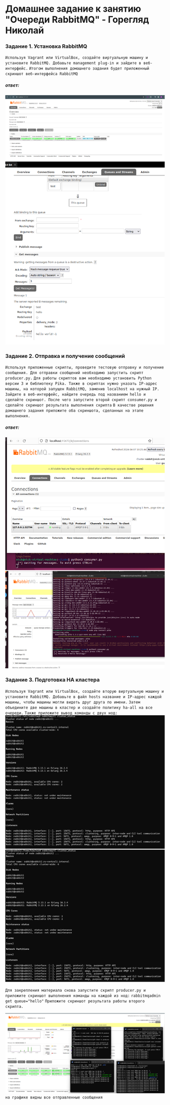 # Домашнее задание к занятию "Очереди RabbitMQ" - Горегляд Николай

### Задание 1. Установка RabbitMQ

`Используя Vagrant или VirtualBox, создайте виртуальную машину и установите RabbitMQ. Добавьте management plug-in и зайдите в веб-интерфейс.`
`Итогом выполнения домашнего задания будет приложенный скриншот веб-интерфейса RabbitMQ`

##### ответ:
 ![Task1](https://github.com/nick-mp/rabbitMQ/blob/main/img/install_rabbitmq.png)
 ![Task1-2](https://github.com/nick-mp/rabbitMQ/blob/main/img/2_1_add_queues.png)

### Задание 2. Отправка и получение сообщений

`Используя приложенные скрипты, проведите тестовую отправку и получение сообщения. Для отправки сообщений необходимо запустить скрипт producer.py.`
`Для работы скриптов вам необходимо установить Python версии 3 и библиотеку Pika. Также в скриптах нужно указать IP-адрес машины, на которой запущен RabbitMQ, заменив localhost на нужный IP.`
`Зайдите в веб-интерфейс, найдите очередь под названием hello и сделайте скриншот. После чего запустите второй скрипт consumer.py и сделайте скриншот результата выполнения скрипта`
`В качестве решения домашнего задания приложите оба скриншота, сделанных на этапе выполнения.`

##### ответ:
 ![Task2](https://github.com/nick-mp/rabbitMQ/blob/main/img/3_1_start_consumer.png)
 ![Task2-1](https://github.com/nick-mp/rabbitMQ/blob/main/img/3_2_start_Produser.png)

### Задание 3. Подготовка HA кластера

`Используя Vagrant или VirtualBox, создайте вторую виртуальную машину и установите RabbitMQ. Добавьте в файл hosts название и IP-адрес каждой машины, чтобы машины могли видеть друг друга по имени.`
`Затем объедините две машины в кластер и создайте политику ha-all на все очереди.`
`Также приложите вывод команды с двух нод:`
 ![Task_3-1](https://github.com/nick-mp/rabbitMQ/blob/main/img/4_1_rbm1_cluster_status.png)
 ![Task_3-2](https://github.com/nick-mp/rabbitMQ/blob/main/img/4_1_rbm2_cluster_status.png)

`Для закрепления материала снова запустите скрипт producer.py и приложите скриншот выполнения команды на каждой из нод:`
`rabbitmqadmin get queue="hello"`
`Приложите скриншот результата работы второго скрипта.`

 ![Task_3-3](https://github.com/nick-mp/rabbitMQ/blob/main/img/4_2_script.png)
 `на графике видны все отправленные сообщения`